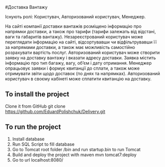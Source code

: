 #Доставка Вантажу

Існують ролі: Користувач, Авторизований користувач, Менеджер.

На сайті компанії доставки вантажів розміщено інформацію про напрямки доставки, а також про тарифи (тарифи залежать від відстані, ваги та габаритів вантажу). Незареєстрований користувач може переглядати інформацію на сайті, відсортувавши чи відфільтрувавши її за напрямами доставки, а також має можливість самостійно розрахувати вартість послуг. Авторизований користувач може створити заявку на доставку вантажу і вказати адресу доставки. Заявка містить інформацію про тип багажу, вагу, об’єм і дату отримання. Менеджер опрацьовує заявки і формує квитанції до сплати, а також може отримувати звіти щодо доставок (по днях та напрямках). Авторизований користувач в своєму кабінеті може сплатити квитанцію на доставку.

## To install the project
Clone it from GitHub git clone https://github.com/EduardPolishchuk/Delivery.git
## To run the project
1) Install database 
2) Run SQL Script to fill database
3) Go to Tomcat root folder /bin and run startup.bin to run Tomcat 
4) Build and deploy the project with maven mvn tomcat7:deploy 
5) Go to url localhost:8080/